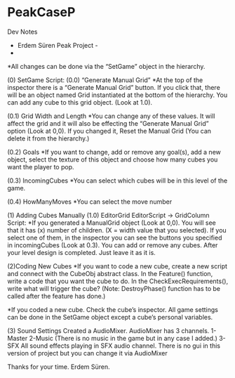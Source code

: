 # PeakCaseP
 
Dev Notes
- Erdem Süren Peak Project -
- 
*All changes can be done via the “SetGame” object in the hierarchy.

(0) SetGame Script:
(0.0) “Generate Manual Grid” 
*At the top of the inspector there is a “Generate Manual Grid” button. If you click that, there will be an object named Grid instantiated at the bottom of the hierarchy. You can add any cube to this grid object. (Look at 1.0).

(0.1) Grid Width and Length
*You can change any of these values. It will affect the grid and it will also be effecting the “Generate Manual Grid” option (Look at 0,0). If you changed it, Reset the Manual Grid (You can delete it from the hierarchy.)

(0.2) Goals
*If you want to change, add or remove any goal(s), add a new object, select the texture of this object and choose how many cubes you want the player to pop.

(0.3) IncomingCubes
*You can select which cubes will be in this level of the game.

(0.4) HowManyMoves
*You can select the move number


(1) Adding Cubes Manually
(1.0) EditorGrid EditorScript -> GridColumn Script:
*If you generated a ManualGrid object (Look at 0,0). You will see that it has (x) number of children. (X = width value that you selected). If you select one of them, in the inspector you can see the buttons you specified in incomingCubes (Look at 0.3). You can add or remove any cubes. After your level design is completed. Just leave it as it is. 

(2)Coding New Cubes
*If you want to code a new cube, create a new script and connect with the CubeObj abstract class. In the Feature() function, write a code that you want the cube to do. In the CheckExecRequirements(), write what will trigger the cube? (Note: DestroyPhase() function has to be called after the feature has done.) 

*If you coded a new cube. Check the cube’s inspector. All game settings can be done in the SetGame object except a cube’s personal variables.

(3) Sound Settings
Created a AudioMixer. AudioMixer has 3 channels.
1-Master
2-Music (There is no music in the game but in any case I added.)
3-SFX
All sound effects playing in SFX audio channel. There is no gui in this version of project but you can change it via AudioMixer



Thanks for your time.
Erdem Süren.


